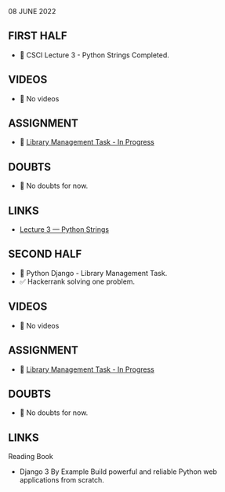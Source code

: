 08 JUNE 2022

## FIRST HALF

- 🚧 CSCI Lecture 3 - Python Strings Completed. 

## VIDEOS

- 🚫 No videos

## ASSIGNMENT

- 🚧 [Library Management Task - In Progress](https://github.com/Yash0510/django_project01_api)

## DOUBTS

- 🚫 No doubts for now.

## LINKS

- [Lecture 3 — Python Strings](https://www.cs.rpi.edu/~sibel/csci1100/fall2017/lecture_notes/lec03_strings.html#lecture-3-python-strings)

## SECOND HALF

- 🚧 Python Django - Library Management Task. 
- ✅ Hackerrank solving one problem.

## VIDEOS

- 🚫 No videos

## ASSIGNMENT

- 🚧  [Library Management Task - In Progress](https://github.com/Yash0510/django_project01_api)

## DOUBTS

- 🚫 No doubts for now.

## LINKS

Reading Book
- Django 3 By Example Build powerful and reliable Python web applications from scratch.



